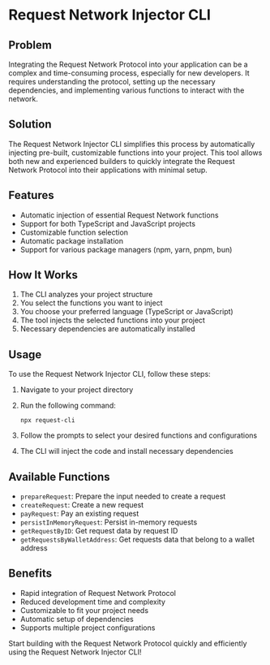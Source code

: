 # Request Network Injector CLI

## Problem

Integrating the Request Network Protocol into your application can be a complex and time-consuming process, especially for new developers. It requires understanding the protocol, setting up the necessary dependencies, and implementing various functions to interact with the network.

## Solution

The Request Network Injector CLI simplifies this process by automatically injecting pre-built, customizable functions into your project. This tool allows both new and experienced builders to quickly integrate the Request Network Protocol into their applications with minimal setup.

## Features

- Automatic injection of essential Request Network functions
- Support for both TypeScript and JavaScript projects
- Customizable function selection
- Automatic package installation
- Support for various package managers (npm, yarn, pnpm, bun)

## How It Works

1. The CLI analyzes your project structure
2. You select the functions you want to inject
3. You choose your preferred language (TypeScript or JavaScript)
4. The tool injects the selected functions into your project
5. Necessary dependencies are automatically installed

## Usage

To use the Request Network Injector CLI, follow these steps:

1. Navigate to your project directory
2. Run the following command:

   ```
   npx request-cli
   ```

3. Follow the prompts to select your desired functions and configurations
4. The CLI will inject the code and install necessary dependencies

## Available Functions

- `prepareRequest`: Prepare the input needed to create a request
- `createRequest`: Create a new request
- `payRequest`: Pay an existing request
- `persistInMemoryRequest`: Persist in-memory requests
- `getRequestByID`: Get request data by request ID
- `getRequestsByWalletAddress`: Get requests data that belong to a wallet address

## Benefits

- Rapid integration of Request Network Protocol
- Reduced development time and complexity
- Customizable to fit your project needs
- Automatic setup of dependencies
- Supports multiple project configurations

Start building with the Request Network Protocol quickly and efficiently using the Request Network Injector CLI!
